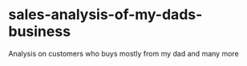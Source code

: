 # sales-analysis-of-my-dads-business
Analysis on customers who buys mostly from my dad and many more
